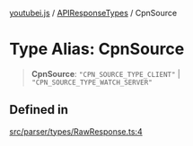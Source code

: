 [youtubei.js](../../../README.md) / [APIResponseTypes](../README.md) / CpnSource

# Type Alias: CpnSource

> **CpnSource**: `"CPN_SOURCE_TYPE_CLIENT"` \| `"CPN_SOURCE_TYPE_WATCH_SERVER"`

## Defined in

[src/parser/types/RawResponse.ts:4](https://github.com/LuanRT/YouTube.js/blob/4729016fb98e7045ee4043857be7eef780c01e35/src/parser/types/RawResponse.ts#L4)
